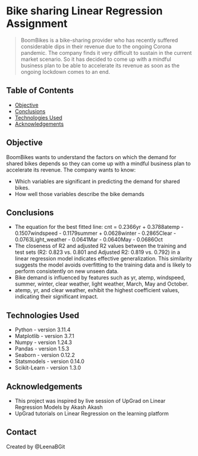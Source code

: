 # Bike sharing Linear Regression Assignment
> BoomBikes is a bike-sharing provider who has recently suffered considerable dips in their revenue due to the ongoing Corona pandemic. The company finds it very difficult to sustain in the current market scenario. So it has decided to come up with a mindful business plan to be able to accelerate its revenue as soon as the ongoing lockdown comes to an end.


## Table of Contents
* [Objective](#general-information)
* [Conclusions](#conclusions)
* [Technologies Used](#technologies-used)
* [Acknowledgements](#acknowledgements)


## Objective
BoomBikes wants to understand the factors on which the demand for shared bikes depends so they can come up with a mindful business plan to accelerate its revenue. The company wants to know:
- Which variables are significant in predicting the demand for shared bikes.
- How well those variables describe the bike demands


## Conclusions
- The equation for the best fitted line:
  cnt = 0.2366yr + 0.3788atemp - 0.1507windspeed - 0.1179summer + 0.0628winter - 0.2865Clear - 0.0763Light_weather - 0.0641Mar - 0.0640May - 0.0686Oct
- The closeness of R2 and adjusted R2 values between the training and test sets (R2: 0.823 vs. 0.801 and Adjusted R2: 0.819 vs. 0.792) in a linear regression model indicates effective generalization. This similarity suggests the model avoids overfitting to the training data and is likely to perform consistently on new unseen data.
- Bike demand is influenced by features such as yr, atemp, windspeed, summer, winter, clear weather, light weather, March, May and October.
- atemp, yr, and clear weather, exhibit the highest coefficient values, indicating their significant impact.


## Technologies Used
- Python - version 3.11.4
- Matplotlib - version 3.7.1
- Numpy - version 1.24.3
- Pandas - version 1.5.3
- Seaborn - version 0.12.2
- Statsmodels - version 0.14.0
- Scikit-Learn - version 1.3.0


## Acknowledgements
- This project was inspired by live session of UpGrad on Linear Regression Models by Akash Akash
- UpGrad tutorials on Linear Regression on the learning platform


## Contact
Created by @LeenaBGit
